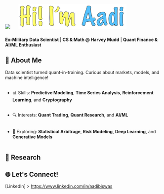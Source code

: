 <h1>
  <img src="https://static.wikia.nocookie.net/p__/images/d/de/FancyMan.webp/revision/latest?cb=20240709070645&path-prefix=protagonist" width="100" style="margin-right: 20px;">
  <img src="images/Nametag.png" alt="Aadi Biswas nametag" width="350">
</h1>


**Ex-Military Data Scientist** | **CS & Math @ Harvey Mudd** | **Quant Finance & AI/ML Enthusiast**

## 👋 About Me
Data scientist turned quant-in-training. Curious about markets, models, and machine intelligence!<br><br>

- 📊 Skills: **Predictive Modeling**, **Time Series Analysis**, **Reinforcement Learning**, and **Cryptography**<br><br>

- 🔍 Interests: **Quant Trading**, **Quant Research**, and **AI/ML** <br><br>

- 🧠 Exploring: **Statistical Arbitrage**, **Risk Modeling**, **Deep Learning**, and **Generative Models**<br><br>

## 🔬 Research




## 🌐 Let's Connect!
[LinkedIn] > https://www.linkedin.com/in/aadibiswas<br><br>


